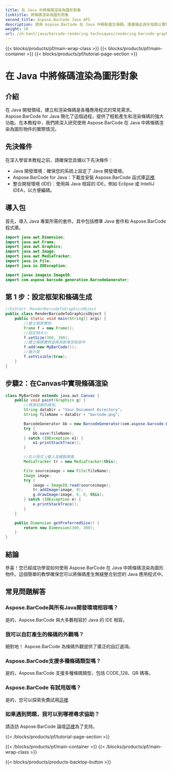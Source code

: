 ```yaml
---
title: 在 Java 中將條碼渲染為圖形對象
linktitle: 將條碼渲染為圖形對象
second_title: Aspose.BarCode Java API
description: 使用 Aspose.BarCode 在 Java 中輕鬆產生條碼。請遵循此逐步指南以實現無縫整合。
weight: 10
url: /zh-hant/java/barcode-rendering-techniques/rendering-barcode-graphics-object/
---
```


{{< blocks/products/pf/main-wrap-class >}}
{{< blocks/products/pf/main-container >}}
{{< blocks/products/pf/tutorial-page-section >}}

# 在 Java 中將條碼渲染為圖形對象


## 介紹

在 Java 開發領域，建立和渲染條碼是各種應用程式的常見需求。 Aspose.BarCode for Java 簡化了這個過程，提供了輕鬆產生和渲染條碼的強大功能。在本教程中，我們將深入研究使用 Aspose.BarCode 在 Java 中將條碼渲染為圖形物件的實際情況。

## 先決條件

在深入學習本教程之前，請確保您具備以下先決條件：

- Java 開發環境：確保您的系統上設定了 Java 開發環境。
-  Aspose.BarCode for Java：下載並安裝 Aspose.BarCode 函式庫[這裡](https://releases.aspose.com/barcode/java/).
- 整合開發環境 (IDE)：使用與 Java 相容的 IDE，例如 Eclipse 或 IntelliJ IDEA，以方便編碼。

## 導入包

首先，導入 Java 專案所需的套件。其中包括標準 Java 套件和 Aspose.BarCode 程式庫。

```java
import java.awt.Dimension;
import java.awt.Frame;
import java.awt.Graphics;
import java.awt.Image;
import java.awt.MediaTracker;
import java.io.File;
import java.io.IOException;

import javax.imageio.ImageIO;
import com.aspose.barcode.generation.BarcodeGenerator;
```

## 第 1 步：設定框架和條碼生成

```java
//ExStart：RenderBarcodeToGraphicsObject
public class RenderBarcodeToGraphicsObject {
    public static void main(String[] args) {
        //建立框架實例
        Frame f = new Frame();
        //設定幀大小
        f.setSize(300, 300);
        //建立條碼實例並將其新增至框架中
        f.add(new MyBarCode());
        //展示架
        f.setVisible(true);
    }
}
```

## 步驟2：在Canvas中實現條碼渲染

```java
class MyBarCode extends java.awt.Canvas {
    public void paint(Graphics g) {
        //資源目錄的路徑。
        String dataDir = "Your Document Directory";
        String fileName = dataDir + "barcode.png";

        BarcodeGenerator bb = new BarcodeGenerator(com.aspose.barcode.EncodeTypes.CODE_128, "12345678");
        try {
            bb.save(fileName);
        } catch (IOException e1) {
            e1.printStackTrace();
        }

        //在小程式上載入並繪製圖像
        MediaTracker tr = new MediaTracker(this);

        File sourceimage = new File(fileName);
        Image image;
        try {
            image = ImageIO.read(sourceimage);
            tr.addImage(image, 0);
            g.drawImage(image, 0, 0, this);
        } catch (IOException e) {
            e.printStackTrace();
        }
    }

    public Dimension getPreferredSize() {
        return new Dimension(300, 300);
    }
}
```

## 結論

恭喜！您已經成功學習如何使用 Aspose.BarCode 在 Java 中將條碼渲染為圖形物件。這個簡單的教學確保您可以將條碼產生無縫整合到您的 Java 應用程式中。

## 常見問題解答

### Aspose.BarCode與所有Java開發環境相容嗎？
是的，Aspose.BarCode 與大多數相容於 Java 的 IDE 相容。

### 我可以自訂產生的條碼的外觀嗎？
絕對地！ Aspose.BarCode 為條碼外觀提供了廣泛的自訂選項。

### Aspose.BarCode支援多種條碼類型嗎？
是的，Aspose.BarCode 支援多種條碼類型，包括 CODE_128、QR 碼等。

### Aspose.BarCode 有試用版嗎？
是的，您可以探索免費試用[這裡](https://releases.aspose.com/).

### 如果遇到問題，我可以到哪裡尋求協助？
請造訪 Aspose.BarCode 論壇[這裡](https://forum.aspose.com/c/barcode/13)為了支持。

{{< /blocks/products/pf/tutorial-page-section >}}

{{< /blocks/products/pf/main-container >}}
{{< /blocks/products/pf/main-wrap-class >}}

{{< blocks/products/products-backtop-button >}}
